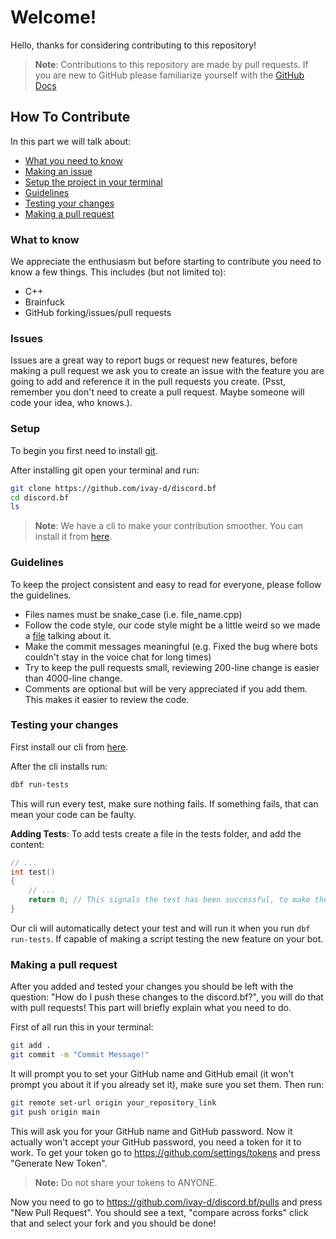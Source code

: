 # Welcome!
Hello, thanks for considering contributing to this repository!
> **Note**: Contributions to this repository are made by pull requests. If you are new to GitHub please familiarize yourself with the [GitHub Docs](https://docs.github.com/en/pull-requests)

## How To Contribute
In this part we will talk about:
  - [What you need to know](#what-to-know)
  - [Making an issue](#issues)
  - [Setup the project in your terminal](#setup)
  - [Guidelines](#guidelines)
  - [Testing your changes](#testing-your-changes)
  - [Making a pull request](#making-a-pull-request)

### What to know
We appreciate the enthusiasm but before starting to contribute you need to know a few things. This includes (but not limited to):
  - C++
  - Brainfuck
  - GitHub forking/issues/pull requests 

### Issues
Issues are a great way to report bugs or request new features, before making a pull request we ask you to create an issue with the feature you are going to add and reference it in the pull requests you create. (Psst, remember you don't need to create a pull request. Maybe someone will code your idea, who knows.).

### Setup
To begin you first need to install [git](https://git-scm.com/doc).
 
 After installing git open your terminal and run:
 ```bash
 git clone https://github.com/ivay-d/discord.bf
 cd discord.bf 
 ls
 ```
> **Note**: We have a cli to make your contribution smoother. You can install it from [here](https://github.com/ivay-d/discord.bf-cli).

### Guidelines
 To keep the project consistent and easy to read for everyone, please follow the guidelines.

   - Files names must be snake\_case (i.e. file\_name.cpp)
   - Follow the code style, our code style might be a little weird so we made a [file](./CODE_STYLE.md) talking about it.
   - Make the commit messages meaningful (e.g. Fixed the bug where bots couldn't stay in the voice chat for long times)
   - Try to keep the pull requests small, reviewing 200-line change is easier than 4000-line change.
   - Comments are optional but will be very appreciated if you add them. This makes it easier to review the code.

### Testing your changes
First install our cli from [here](https://github.com/ivay-d/discord.bf-cli).

After the cli installs run:
```bash
dbf run-tests
```
This will run every test, make sure nothing fails. If something fails, that can mean your code can be faulty.

**Adding Tests**:
To add tests create a file in the tests folder, and add the content:
```c++
// ...
int test()
{
    // ...
    return 0; // This signals the test has been successful, to make the test fail replace 0 with 1.
}
```
Our cli will automatically detect your test and will run it when you run `dbf run-tests`.
If capable of making a script testing the new feature on your bot.

### Making a pull request
After you added and tested your changes you should be left with the question: "How do I push these changes to the discord.bf?", you will do that with pull requests! This part will briefly explain what you need to do.

First of all run this in your terminal:
```bash
git add .
git commit -m "Commit Message!"
```
It will prompt you to set your GitHub name and GitHub email (it won't prompt you about it if you already set it), make sure you set them.
Then run:
```bash
git remote set-url origin your_repository_link
git push origin main
```
This will ask you for your GitHub name and GitHub password. Now it actually won't accept your GitHub password, you need a token for it to work. To get your token go to https://github.com/settings/tokens and press "Generate New Token".
> **Note:** Do not share your tokens to ANYONE.

Now you need to go to https://github.com/ivay-d/discord.bf/pulls and press "New Pull Request". You should see a text, "compare across forks" click that and select your fork and you should be done!
